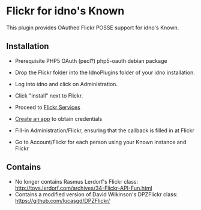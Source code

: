 Flickr for idno's Known
=======================

This plugin provides OAuthed Flickr POSSE support for idno's Known.

Installation
------------

* Prerequisite PHP5 OAuth (pecl?) php5-oauth debian package

* Drop the Flickr folder into the IdnoPlugins folder of your idno installation.
* Log into idno and click on Administration.
* Click "install" next to Flickr.

* Proceed to [Flickr Services](https://www.flickr.com/services/)
* [Create an app](https://www.flickr.com/services/apps/create/apply/) to obtain credentials
* Fill-in Administration/Flickr, ensuring that the callback is filled in at Flickr

* Go to Account/Flickr for each person using your Known instance and Flickr

Contains
--------

* No longer contains Rasmus Lerdorf's Flickr class: http://toys.lerdorf.com/archives/34-Flickr-API-Fun.html
* Contains a modified version of David Wilkinson's DPZFlickr class: https://github.com/lucasgd/DPZFlickr/
